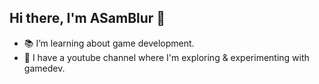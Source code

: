 ## Hi there, I'm ASamBlur 👋


- 📚 I’m learning about game development.
- 🎥 I have a youtube channel where I'm exploring & experimenting with gamedev.

